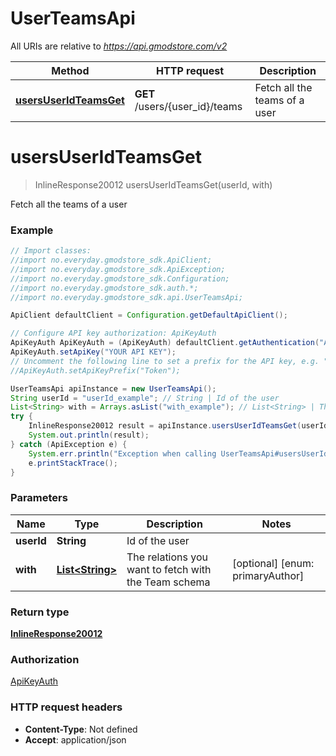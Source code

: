# UserTeamsApi

All URIs are relative to *https://api.gmodstore.com/v2*

Method | HTTP request | Description
------------- | ------------- | -------------
[**usersUserIdTeamsGet**](UserTeamsApi.md#usersUserIdTeamsGet) | **GET** /users/{user_id}/teams | Fetch all the teams of a user

<a name="usersUserIdTeamsGet"></a>
# **usersUserIdTeamsGet**
> InlineResponse20012 usersUserIdTeamsGet(userId, with)

Fetch all the teams of a user

### Example
```java
// Import classes:
//import no.everyday.gmodstore_sdk.ApiClient;
//import no.everyday.gmodstore_sdk.ApiException;
//import no.everyday.gmodstore_sdk.Configuration;
//import no.everyday.gmodstore_sdk.auth.*;
//import no.everyday.gmodstore_sdk.api.UserTeamsApi;

ApiClient defaultClient = Configuration.getDefaultApiClient();

// Configure API key authorization: ApiKeyAuth
ApiKeyAuth ApiKeyAuth = (ApiKeyAuth) defaultClient.getAuthentication("ApiKeyAuth");
ApiKeyAuth.setApiKey("YOUR API KEY");
// Uncomment the following line to set a prefix for the API key, e.g. "Token" (defaults to null)
//ApiKeyAuth.setApiKeyPrefix("Token");

UserTeamsApi apiInstance = new UserTeamsApi();
String userId = "userId_example"; // String | Id of the user
List<String> with = Arrays.asList("with_example"); // List<String> | The relations you want to fetch with the Team schema
try {
    InlineResponse20012 result = apiInstance.usersUserIdTeamsGet(userId, with);
    System.out.println(result);
} catch (ApiException e) {
    System.err.println("Exception when calling UserTeamsApi#usersUserIdTeamsGet");
    e.printStackTrace();
}
```

### Parameters

Name | Type | Description  | Notes
------------- | ------------- | ------------- | -------------
 **userId** | **String**| Id of the user |
 **with** | [**List&lt;String&gt;**](String.md)| The relations you want to fetch with the Team schema | [optional] [enum: primaryAuthor]

### Return type

[**InlineResponse20012**](InlineResponse20012.md)

### Authorization

[ApiKeyAuth](../README.md#ApiKeyAuth)

### HTTP request headers

 - **Content-Type**: Not defined
 - **Accept**: application/json

